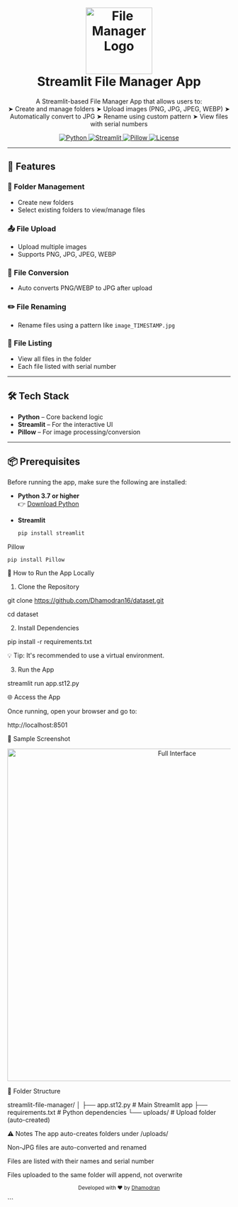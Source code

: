 <h1 align="center">
  <img src="https://i.ibb.co/6XZ5hV5/file-manager-icon.png" alt="File Manager Logo" width="150">
  <br>
  Streamlit File Manager App
  <br>
</h1>

<p align="center">
  A Streamlit-based File Manager App that allows users to:
  <br>
  ➤ Create and manage folders  
  ➤ Upload images (PNG, JPG, JPEG, WEBP)  
  ➤ Automatically convert to JPG  
  ➤ Rename using custom pattern  
  ➤ View files with serial numbers  
</p>

<p align="center">
  <a href="https://www.python.org">
    <img src="https://img.shields.io/badge/Python-3.9+-blue.svg?style=flat-square" alt="Python">
  </a>
  <a href="https://streamlit.io">
    <img src="https://img.shields.io/badge/Streamlit-1.x-red.svg?style=flat-square" alt="Streamlit">
  </a>
  <a href="https://pillow.readthedocs.io">
    <img src="https://img.shields.io/badge/Pillow-9.x-yellow.svg?style=flat-square" alt="Pillow">
  </a>
  <a href="https://github.com/your-username/streamlit-file-manager/blob/main/LICENSE">
    <img src="https://img.shields.io/github/license/your-username/streamlit-file-manager?style=flat-square" alt="License">
  </a>
</p>

---

## 🌟 Features

### 📁 Folder Management
- Create new folders
- Select existing folders to view/manage files

### 📤 File Upload
- Upload multiple images
- Supports PNG, JPG, JPEG, WEBP

### 🔁 File Conversion
- Auto converts PNG/WEBP to JPG after upload

### ✏️ File Renaming
- Rename files using a pattern like `image_TIMESTAMP.jpg`

### 📑 File Listing
- View all files in the folder
- Each file listed with serial number

---

## 🛠 Tech Stack

- **Python** – Core backend logic
- **Streamlit** – For the interactive UI
- **Pillow** – For image processing/conversion

---

## 📦 Prerequisites

Before running the app, make sure the following are installed:

- **Python 3.7 or higher**  
  👉 [Download Python](https://www.python.org/downloads/)

- **Streamlit**  
  ```bash
  pip install streamlit

Pillow

```pip install Pillow ```

🚀 How to Run the App Locally
1. Clone the Repository

git clone https://github.com/Dhamodran16/dataset.git


cd dataset


2. Install Dependencies

pip install -r requirements.txt


💡 Tip: It's recommended to use a virtual environment.

3. Run the App

streamlit run app.st12.py

🌐 Access the App


Once running, open your browser and go to:


http://localhost:8501

📸 Sample Screenshot

<p align="center"> <img src="https://i.ibb.co/vzTtNnL/full-interface.png" alt="Full Interface" width="750"> </p>


📂 Folder Structure


streamlit-file-manager/
│
├── app.st12.py               # Main Streamlit app
├── requirements.txt          # Python dependencies
└── uploads/                  # Upload folder (auto-created)

⚠️ Notes
The app auto-creates folders under /uploads/

Non-JPG files are auto-converted and renamed

Files are listed with their names and serial number

Files uploaded to the same folder will append, not overwrite


<p align="center"> <sub>Developed with ❤️ by <a href="https://github.com/Dhamodran16" target="_blank">Dhamodran</a></sub> </p> ```
